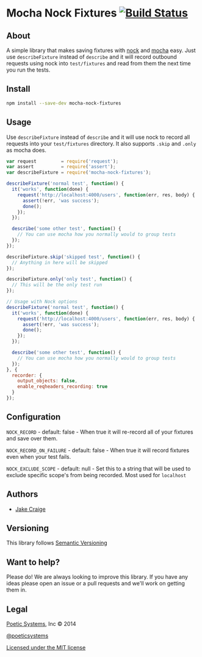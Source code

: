 # Mocha Nock Fixtures [![Build Status](https://travis-ci.org/poetic/mocha-nock-fixtures.svg?branch=master)](https://travis-ci.org/poetic/mocha-nock-fixtures)

## About

A simple library that makes saving fixtures with
[nock](https://github.com/pgte/nock) and
[mocha](http://visionmedia.github.io/mocha/) easy. Just
use `describeFixture` instead of `describe` and it will record outbound requests
using nock into `test/fixtures` and read from them the next time you run the
tests.

## Install

```bash
npm install --save-dev mocha-nock-fixtures
```

## Usage

Use `describeFixture` instead of `describe` and it will use nock to record all
requests into your `test/fixtures` directory. It also supports `.skip` and
`.only` as mocha does.

```js
var request         = require('request');
var assert          = require('assert');
var describeFixture = require('mocha-nock-fixtures');

describeFixture('normal test', function() {
  it('works', function(done) {
    request('http://localhost:4000/users', function(err, res, body) {
      assert(!err, 'was success');
      done();
    });
  });

  describe('some other test', function() {
    // You can use mocha how you normally would to group tests
  });
});

describeFixture.skip('skipped test', function() {
  // Anything in here will be skipped
});

describeFixture.only('only test', function() {
  // This will be the only test run
});

// Usage with Nock options
describeFixture('normal test', function() {
  it('works', function(done) {
    request('http://localhost:4000/users', function(err, res, body) {
      assert(!err, 'was success');
      done();
    });
  });

  describe('some other test', function() {
    // You can use mocha how you normally would to group tests
  });
}, {
  recorder: {
    output_objects: false,
    enable_reqheaders_recording: true
  }
});
```

## Configuration

`NOCK_RECORD` - default: false -  When true it will re-record all
of your fixtures and save over them.

`NOCK_RECORD_ON_FAILURE` - default: false - When true it will record fixtures even when your test fails.

`NOCK_EXCLUDE_SCOPE` - default: null - Set this to a string that will be used to
exclude specific scope's from being recorded. Most used for `localhost`

## Authors ##

* [Jake Craige](http://twitter.com/jakecraige)

## Versioning

This library follows [Semantic Versioning](http://semver.org)

## Want to help?

Please do! We are always looking to improve this library. If you have any ideas
please open an issue or a pull requests and we'll work on getting them in.

## Legal

[Poetic Systems](http://poeticsystems.com), Inc &copy; 2014

[@poeticsystems](http://twitter.com/poeticsystems)

[Licensed under the MIT license](http://www.opensource.org/licenses/mit-license.php)

